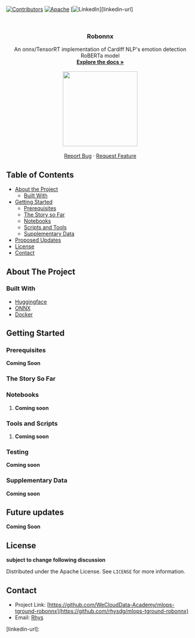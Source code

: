 <!-- PROJECT SHIELDS -->
[![Contributors][contributors-shield]](https://github.com/WeCloudData-Academy/mlops-tground-robonnx)
[![Apache][license-shield]][license-url]
[![LinkedIn][linkedin-shield]][linkedin-url]


<!-- PROJECT LOGO -->
<br />
  <h3 align="center"> Robonnx </h2>
  <p align="center">
    An onnx/TensorRT implementation of Cardiff NLP's emotion detection RoBERTa model<br />
    <a href="https://github.com/WeCloudData-Academy/mlops-tground-robonnx/wiki"><strong>Explore the docs »</strong></a>
    <br />
    <br />
    <img src="data/" align="middle" width=200>
    <br />
    <br />
    <a href="https://github.com//issues">Report Bug</a>
    ·
    <a href="https://github.com//issues">Request Feature</a>
  </p>
</p>

<!-- TABLE OF CONTENTS -->
## Table of Contents

* [About the Project](#about-the-project)
  * [Built With](#built-with)
* [Getting Started](#getting-started)
  * [Prerequisites](#prerequisites)
  * [The Story so Far](#the-story-so-far)
  * [Notebooks](#notebooks)
  * [Scripts and Tools](#scripts-and-tools)
  * [Supplementary Data](#supplementary-data)
* [Proposed Updates](#proposed-updates)
* [License](#license)
* [Contact](#contact)

<!-- ABOUT THE PROJECT -->
## About The Project


### Built With

* [Huggingface](https://huggingface.co/)
* [ONNX](https://onnx.ai/)
* [Docker](https://www.docker.com/?utm_source=google&utm_medium=cpc&utm_campaign=search_emea_brand&utm_term=docker_exact&gclid=Cj0KCQjwjbyYBhCdARIsAArC6LJpNN0b92bPoPHkP-ybyZaJeQtDjsHCJ8wWtzG0d_w2sNp6Jqv0V2QaAkdwEALw_wcB)

<!-- GETTING STARTED -->
## Getting Started

### Prerequisites
**Coming Soon**

### The Story So Far

### Notebooks

1. **Coming soon**
### Tools and Scripts 

1. **Coming soon**
### Testing
**Coming soon**
### Supplementary Data

**Coming soon**

<!-- PROPOSED UPDATES -->
## Future updates

**Coming Soon**

<!-- LICENSE -->
## License
**subject to change following discussion**

Distributed under the Apache License. See `LICENSE` for more information.

<!-- CONTACT -->
## Contact

- Project Link: [https://github.com/WeCloudData-Academy/mlops-tground-robonnx](https://github.com/rhysdg/mlops-tground-robonnx)
- Email: [Rhys](rhysgwilliams@gmail.com) 

<!-- MARKDOWN LINKS & IMAGES -->
[build-shield]: https://img.shields.io/badge/build-passing-brightgreen.svg?style=flat-square
[contributors-shield]: https://img.shields.io/badge/contributors-2-orange
[license-shield]: https://img.shields.io/badge/License-Apache-blue
[license-url]: LICENSE.txt
[linkedin-shield]: https://img.shields.io/badge/-LinkedIn-black.svg?style=flat-square&logo=linkedin&colorB=555
[linkedin-url]: 
